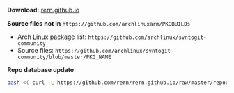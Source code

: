 **Download:** [rern.github.io](https://rern.github.io)

**Source files not in** `https://github.com/archlinuxarm/PKGBUILDs`
  - Arch Linux package list: `https://github.com/archlinux/svntogit-community`
  - Source files: `https://github.com/archlinux/svntogit-community/blob/master/PKG_NAME`

**Repo database update**
```sh
bash <( curl -L https://github.com/rern/rern.github.io/raw/master/repoupdate.sh )
```
